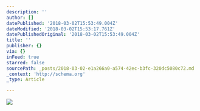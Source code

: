 ```yaml
---
description: ''
author: []
datePublished: '2018-03-02T15:53:49.004Z'
dateModified: '2018-03-02T15:53:17.761Z'
datePublishedOriginal: '2018-03-02T15:53:49.004Z'
title: ''
publisher: {}
via: {}
inFeed: true
starred: false
sourcePath: _posts/2018-03-02-e1a266a0-a574-42ec-b3fc-320dc5080c72.md
_context: 'http://schema.org'
_type: Article

---
```

![](https://the-grid-user-content.s3-us-west-2.amazonaws.com/202ecea2-b563-4d0f-a9fe-34df3bf767ce.jpg)